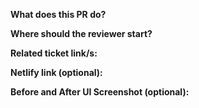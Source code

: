 **What does this PR do?**

**Where should the reviewer start?**

**Related ticket link/s:**

**Netlify link (optional):**

**Before and After UI Screenshot (optional):**
